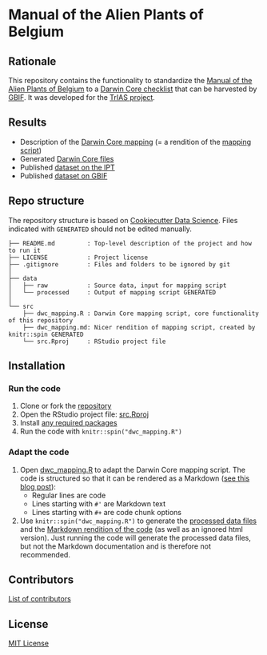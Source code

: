 # Manual of the Alien Plants of Belgium

## Rationale

This repository contains the functionality to standardize the [Manual of the Alien Plants of Belgium](http://alienplantsbelgium.be/) to a [Darwin Core checklist](http://www.gbif.org/publishing-data/summary#datasetclasses) that can be harvested by [GBIF](http://www.gbif.org). It was developed for the [TrIAS project](http://trias-project.be).

## Results

* Description of the [Darwin Core mapping](src/dwc_mapping.md) (= a rendition of the [mapping script](src/dwc_mapping.R))
* Generated [Darwin Core files](data/processed)
* Published [dataset on the IPT](http://ipt.biodiversity.be/resource?r=alien-plants-belgium)
* Published [dataset on GBIF](https://www.gbif.org/dataset/9ff7d317-609b-4c08-bd86-3bc404b77c42)

## Repo structure

The repository structure is based on [Cookiecutter Data Science](http://drivendata.github.io/cookiecutter-data-science/). Files indicated with `GENERATED` should not be edited manually.

```
├── README.md         : Top-level description of the project and how to run it
├── LICENSE           : Project license
├── .gitignore        : Files and folders to be ignored by git
│
├── data
│   ├── raw           : Source data, input for mapping script
│   └── processed     : Output of mapping script GENERATED
│
└── src
    ├── dwc_mapping.R : Darwin Core mapping script, core functionality of this repository
    ├── dwc_mapping.md: Nicer rendition of mapping script, created by knitr::spin GENERATED
    └── src.Rproj     : RStudio project file
```

## Installation

### Run the code

1. Clone or fork the [repository](https://github.com/trias-project/alien-plants-belgium)
2. Open the RStudio project file: [src.Rproj](src/src.Rproj)
3. Install [any required packages](src/dwc_mapping.md#setup)
4. Run the code with `knitr::spin("dwc_mapping.R")`

### Adapt the code

1. Open [dwc_mapping.R](src/dwc_mapping.R) to adapt the Darwin Core mapping script. The code is structured so that it can be rendered as a Markdown ([see this blog post](http://deanattali.com/2015/03/24/knitrs-best-hidden-gem-spin/)):
    * Regular lines are code
    * Lines starting with `#'` are Markdown text
    * Lines starting with `#+` are code chunk options 
2. Use `knitr::spin("dwc_mapping.R")` to generate the [processed data files](data/processed) and the [Markdown rendition of the code](src/dwc_mapping.md) (as well as an ignored html version). Just running the code will generate the processed data files, but not the Markdown documentation and is therefore not recommended.

## Contributors

[List of contributors](https://github.com/trias-project/alien-plants-belgium/contributors)

## License

[MIT License](LICENSE)
